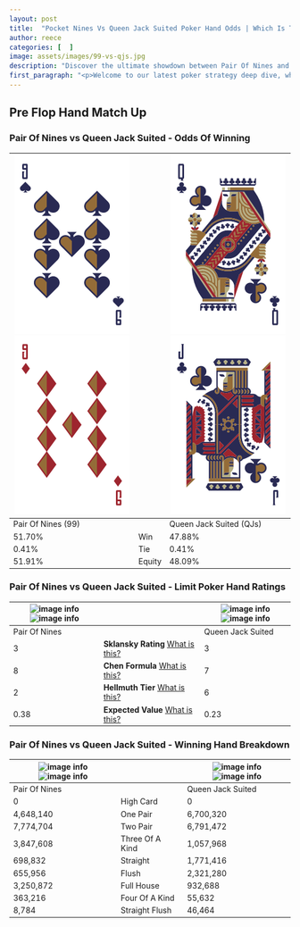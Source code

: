 ```yaml
---
layout: post
title:  "Pocket Nines Vs Queen Jack Suited Poker Hand Odds | Which Is The Better Hand In Poker? A Complete Guide"
author: reece
categories: [  ]
image: assets/images/99-vs-qjs.jpg
description: "Discover the ultimate showdown between Pair Of Nines and Queen Jack Suited in poker! Uncover the odds, strategies, and scenarios where one hand triumphs over the other. Get ready to up your poker game with this thrilling analysis."
first_paragraph: "<p>Welcome to our latest poker strategy deep dive, where we're pitting two distinct hands against each other in a high-stakes showdown: Pair Of Nines vs Queen Jack Suited.</p><p>In the dynamic world of poker, every decision counts, and knowing which hand holds the upper hand is key to your success at the table.</p><p>In this article, we'll dissect these two hands, explore the scenarios where one dominates the other, and equip you with the knowledge to make strategic choices that can tip the odds in your favor.</p><p>Get ready to unravel the intriguing dynamics of these poker hands and elevate your game to new heights.</p>"
---
```




[comment]: # (sp0)

## Pre Flop Hand Match Up

<div class="table hand-ratings" markdown="1"> 



### Pair Of Nines vs Queen Jack Suited - Odds Of Winning


    
| ![image info](assets/images/hand1/9.png) ![image info](assets/images/hand1/9o.png) |  | ![image info](assets/images/hand2/q.png) ![image info](assets/images/hand2/j.png) |
| -------- | -------- | -------- |
| Pair Of Nines (99) |  | Queen Jack Suited (QJs) |
| 51.70% | Win | 47.88% |
| 0.41% | Tie | 0.41% |
| 51.91% | Equity | 48.09% |




[comment]: # (sp1)



### Pair Of Nines vs Queen Jack Suited - Limit Poker Hand Ratings


    
| ![image info](https://www.riverpairs.com/assets/images/hand1/9.png) ![image info](https://www.riverpairs.com/assets/images/hand1/9o.png) |  | ![image info](https://www.riverpairs.com/assets/images/hand2/q.png) ![image info](https://www.riverpairs.com/assets/images/hand2/j.png) |
| -------- | -------- | -------- |
| Pair Of Nines |  | Queen Jack Suited |
| 3 | **Sklansky Rating** [What is this?](/sklansky-rating-explained) | 3 |
| 8 | **Chen Formula** [What is this?](/chen-formula-explained) | 7 |
| 2 | **Hellmuth Tier** [What is this?](/Hellmuth-tier-explained) | 6 |
| 0.38 | **Expected Value** [What is this?](/expected-value-explained) | 0.23 |




[comment]: # (sp2)



### Pair Of Nines vs Queen Jack Suited - Winning Hand Breakdown


    
| ![image info](https://www.riverpairs.com/assets/images/hand1/9.png) ![image info](https://www.riverpairs.com/assets/images/hand1/9o.png) |  | ![image info](https://www.riverpairs.com/assets/images/hand2/q.png) ![image info](https://www.riverpairs.com/assets/images/hand2/j.png) |
| -------- | -------- | -------- |
| Pair Of Nines |  | Queen Jack Suited |
| 0 | High Card | 0 |
| 4,648,140 | One Pair | 6,700,320 |
| 7,774,704 | Two Pair | 6,791,472 |
| 3,847,608 | Three Of A Kind | 1,057,968 |
| 698,832 | Straight | 1,771,416 |
| 655,956 | Flush | 2,321,280 |
| 3,250,872 | Full House | 932,688 |
| 363,216 | Four Of A Kind | 55,632 |
| 8,784 | Straight Flush | 46,464 |




[comment]: # (sp3)



</div>

[comment]: # (sp4)



[comment]: # (sp5)

